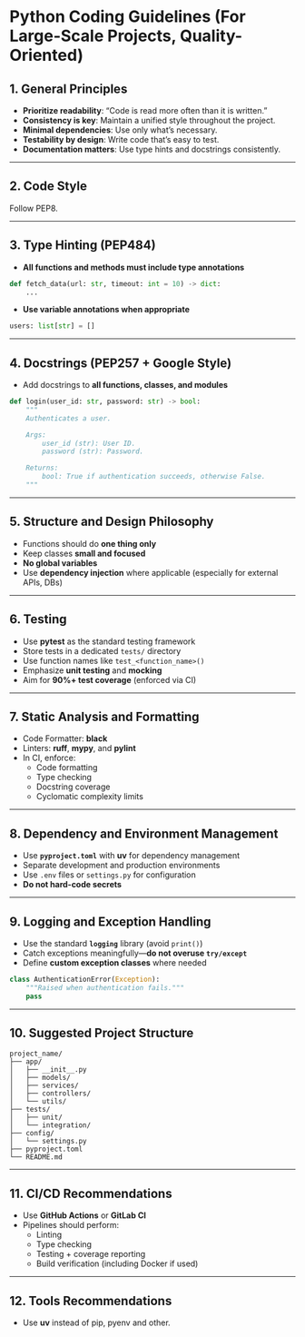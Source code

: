 # Python Coding Guidelines (For Large-Scale Projects, Quality-Oriented)

## 1. **General Principles**

- **Prioritize readability**: “Code is read more often than it is written.”
- **Consistency is key**: Maintain a unified style throughout the project.
- **Minimal dependencies**: Use only what’s necessary.
- **Testability by design**: Write code that’s easy to test.
- **Documentation matters**: Use type hints and docstrings consistently.

---

## 2. **Code Style**

Follow PEP8.

---

## 3. **Type Hinting (PEP484)**

- **All functions and methods must include type annotations**

```python
def fetch_data(url: str, timeout: int = 10) -> dict:
    ...
```

- **Use variable annotations when appropriate**

```python
users: list[str] = []
```

---

## 4. **Docstrings (PEP257 + Google Style)**

- Add docstrings to **all functions, classes, and modules**

```python
def login(user_id: str, password: str) -> bool:
    """
    Authenticates a user.

    Args:
        user_id (str): User ID.
        password (str): Password.

    Returns:
        bool: True if authentication succeeds, otherwise False.
    """
```

---

## 5. **Structure and Design Philosophy**

- Functions should do **one thing only**
- Keep classes **small and focused**
- **No global variables**
- Use **dependency injection** where applicable (especially for external APIs, DBs)

---

## 6. **Testing**

- Use **pytest** as the standard testing framework
- Store tests in a dedicated `tests/` directory
- Use function names like `test_<function_name>()`
- Emphasize **unit testing** and **mocking**
- Aim for **90%+ test coverage** (enforced via CI)

---

## 7. **Static Analysis and Formatting**

- Code Formatter: **black**
- Linters: **ruff**, **mypy**, and **pylint**
- In CI, enforce:
  - Code formatting
  - Type checking
  - Docstring coverage
  - Cyclomatic complexity limits

---

## 8. **Dependency and Environment Management**

- Use **`pyproject.toml`** with **uv** for dependency management
- Separate development and production environments
- Use `.env` files or `settings.py` for configuration
- **Do not hard-code secrets**

---

## 9. **Logging and Exception Handling**

- Use the standard **`logging`** library (avoid `print()`)
- Catch exceptions meaningfully—**do not overuse `try/except`**
- Define **custom exception classes** where needed

```python
class AuthenticationError(Exception):
    """Raised when authentication fails."""
    pass
```

---

## 10. **Suggested Project Structure**

```text
project_name/
├── app/
│   ├── __init__.py
│   ├── models/
│   ├── services/
│   ├── controllers/
│   └── utils/
├── tests/
│   ├── unit/
│   └── integration/
├── config/
│   └── settings.py
├── pyproject.toml
└── README.md
```

---

## 11. **CI/CD Recommendations**

- Use **GitHub Actions** or **GitLab CI**
- Pipelines should perform:
  - Linting
  - Type checking
  - Testing + coverage reporting
  - Build verification (including Docker if used)

---

## 12. **Tools Recommendations**

- Use **uv** instead of pip, pyenv and other.
